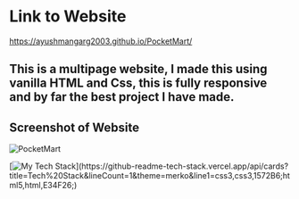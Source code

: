 # Link to Website
https://ayushmangarg2003.github.io/PocketMart/

## This is a multipage website, I made this using vanilla HTML and Css, this is fully responsive and by far the best project I have made.

## Screenshot of Website
![PocketMart](https://user-images.githubusercontent.com/105537793/212305246-0a0b0a5e-9268-4bd3-8882-3d93a72e6007.png)

[![My Tech Stack](https://github-readme-tech-stack.vercel.app/api/cards?title=Tech%20Stack&lineCount=1&theme=merko&line1=css3,css3,1572B6;html5,html,E34F26;)](https://github-readme-tech-stack.vercel.app/api/cards?title=Tech%20Stack&lineCount=1&theme=merko&line1=css3,css3,1572B6;html5,html,E34F26;)

